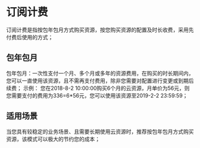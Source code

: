# 订阅计费

订阅计费是指按包年包月方式购买资源，按您购买资源的配置及时长收费，采用先付费后使用的方式；


## 包年包月
包年包月：一次性支付一个月、多个月或多年的资源费用，在购买的时长期间内，您可以一直使用该资源，且不需再支付费用，除非您需要对配置进行变更或到期后续费；
示例：
您在2018-8-2 10:00:00购买6个月的云资源，月单价为56元，则您需要支付的费用为336=6*56元，您可以使用该资源至2019-2-2 23:59:59；


## 适用场景
当您具有较稳定的业务场景、且需要长期使用云资源时，推荐按包年包月方式购买资源，该模式可以极大的节约您的成本；





